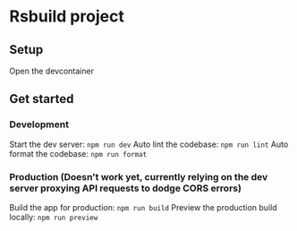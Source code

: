 # Rsbuild project

## Setup

Open the devcontainer

## Get started

### Development

Start the dev server: `npm run dev`
Auto lint the codebase: `npm run lint`
Auto format the codebase: `npm run format`

### Production (Doesn't work yet, currently relying on the dev server proxying API requests to dodge CORS errors)

Build the app for production: `npm run build`
Preview the production build locally: `npm run preview`
